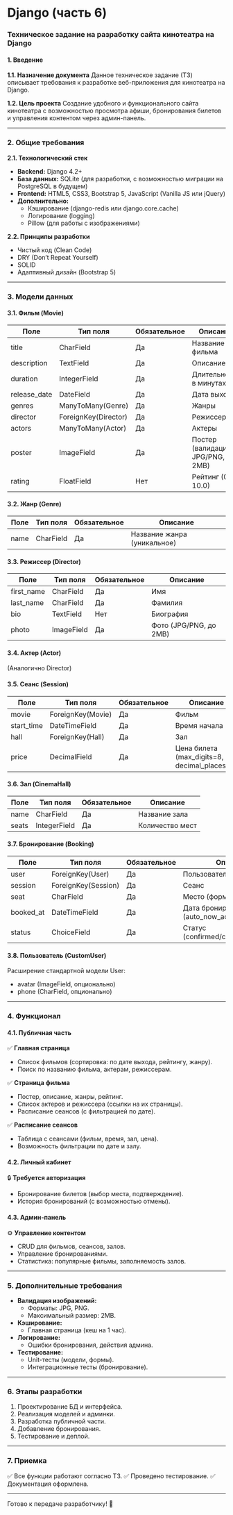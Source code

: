 # Django (часть 6)

### **Техническое задание на разработку сайта кинотеатра на Django**

#### **1. Введение**

**1.1. Назначение документа**
Данное техническое задание (ТЗ) описывает требования к разработке веб-приложения для кинотеатра на Django.

**1.2. Цель проекта**
Создание удобного и функционального сайта кинотеатра с возможностью просмотра афиши, бронирования билетов и управления контентом через админ-панель.

---

### **2. Общие требования**

**2.1. Технологический стек**

- **Backend:** Django 4.2+
- **База данных:** SQLite (для разработки, с возможностью миграции на PostgreSQL в будущем)
- **Frontend:** HTML5, CSS3, Bootstrap 5, JavaScript (Vanilla JS или jQuery)
- **Дополнительно:**
  - Кэширование (django-redis или django.core.cache)
  - Логирование (logging)
  - Pillow (для работы с изображениями)

**2.2. Принципы разработки**

- Чистый код (Clean Code)
- DRY (Don’t Repeat Yourself)
- SOLID
- Адаптивный дизайн (Bootstrap 5)

---

### **3. Модели данных**

#### **3.1. Фильм (Movie)**

| Поле | Тип поля | Обязательное | Описание |
|----|----|----|----|
| title | CharField | Да | Название фильма |
| description | TextField | Да | Описание |
| duration | IntegerField | Да | Длительность в минутах |
| release_date | DateField | Да | Дата выхода |
| genres | ManyToMany(Genre) | Да | Жанры |
| director | ForeignKey(Director) | Да | Режиссер |
| actors | ManyToMany(Actor) | Да | Актеры |
| poster | ImageField | Да | Постер (валидация: JPG/PNG, до 2MB) |
| rating | FloatField | Нет | Рейтинг (0.0–10.0) |

#### **3.2. Жанр (Genre)**

| Поле | Тип поля | Обязательное | Описание |
|----|----|----|----|
| name | CharField | Да | Название жанра (уникальное) |

#### **3.3. Режиссер (Director)**

| Поле | Тип поля | Обязательное | Описание |
|----|----|----|----|
| first_name | CharField | Да | Имя |
| last_name | CharField | Да | Фамилия |
| bio | TextField | Нет | Биография |
| photo | ImageField | Да | Фото (JPG/PNG, до 2MB) |

#### **3.4. Актер (Actor)**

(Аналогично Director)

#### **3.5. Сеанс (Session)**

| Поле | Тип поля | Обязательное | Описание |
|----|----|----|----|
| movie | ForeignKey(Movie) | Да | Фильм |
| start_time | DateTimeField | Да | Время начала |
| hall | ForeignKey(Hall) | Да | Зал |
| price | DecimalField | Да | Цена билета (max_digits=8, decimal_places=2) |

#### **3.6. Зал (CinemaHall)**

| Поле | Тип поля | Обязательное | Описание |
|----|----|----|----|
| name | CharField | Да | Название зала |
| seats | IntegerField | Да | Количество мест |

#### **3.7. Бронирование (Booking)**

| Поле | Тип поля | Обязательное | Описание |
|----|----|----|----|
| user | ForeignKey(User) | Да | Пользователь |
| session | ForeignKey(Session) | Да | Сеанс |
| seat | CharField | Да | Место (формат: "A1", "B5") |
| booked_at | DateTimeField | Да | Дата бронирования (auto_now_add) |
| status | ChoiceField | Да | Статус (confirmed/canceled/pending) |

#### **3.8. Пользователь (CustomUser)**

Расширение стандартной модели User:

- avatar (ImageField, опционально)
- phone (CharField, опционально)

---

### **4. Функционал**

#### **4.1. Публичная часть**

✅ **Главная страница**

- Список фильмов (сортировка: по дате выхода, рейтингу, жанру).
- Поиск по названию фильма, актерам, режиссерам.

✅ **Страница фильма**

- Постер, описание, жанры, рейтинг.
- Список актеров и режиссера (ссылки на их страницы).
- Расписание сеансов (с фильтрацией по дате).

✅ **Расписание сеансов**

- Таблица с сеансами (фильм, время, зал, цена).
- Возможность фильтрации по дате и залу.

#### **4.2. Личный кабинет**

🔒 **Требуется авторизация**

- Бронирование билетов (выбор места, подтверждение).
- История бронирований (с возможностью отмены).

#### **4.3. Админ-панель**

⚙ **Управление контентом**

- CRUD для фильмов, сеансов, залов.
- Управление бронированиями.
- Статистика: популярные фильмы, заполняемость залов.

---

### **5. Дополнительные требования**

- **Валидация изображений:**
  - Форматы: JPG, PNG.
  - Максимальный размер: 2MB.
- **Кэширование:**
  - Главная страница (кеш на 1 час).
- **Логирование:**
  - Ошибки бронирования, действия админа.
- **Тестирование:**
  - Unit-тесты (модели, формы).
  - Интеграционные тесты (бронирование).

---

### **6. Этапы разработки**

1. Проектирование БД и интерфейса.
2. Реализация моделей и админки.
3. Разработка публичной части.
4. Добавление бронирования.
5. Тестирование и деплой.

---

### **7. Приемка**

✅ Все функции работают согласно ТЗ.
✅ Проведено тестирование.
✅ Документация оформлена.

---

Готово к передаче разработчику! 🚀